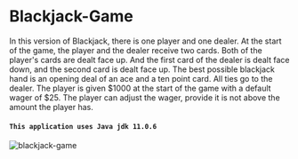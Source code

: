 # Blackjack-Game
In this version of Blackjack, there is one player and one dealer.  At the start of the game, the player and the dealer receive two cards.  Both of the player's cards are dealt face up.  And the first card of the dealer is dealt face down, and the second card is dealt face up.  The best possible blackjack hand is an opening deal of an ace and a ten point card.  All ties go to the dealer.  The player is given $1000 at the start of the game with a default wager of $25.  The player can adjust the wager, provide it is not above the amount the player has.
#### `This application uses Java jdk 11.0.6`

![blackjack-game](https://user-images.githubusercontent.com/20928980/96985895-84530900-14e6-11eb-9ba5-d4a1c4f0186a.gif)
